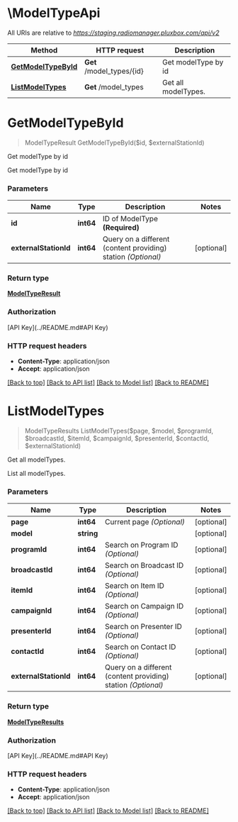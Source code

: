 # \ModelTypeApi

All URIs are relative to *https://staging.radiomanager.pluxbox.com/api/v2*

Method | HTTP request | Description
------------- | ------------- | -------------
[**GetModelTypeById**](ModelTypeApi.md#GetModelTypeById) | **Get** /model_types/{id} | Get modelType by id
[**ListModelTypes**](ModelTypeApi.md#ListModelTypes) | **Get** /model_types | Get all modelTypes.


# **GetModelTypeById**
> ModelTypeResult GetModelTypeById($id, $externalStationId)

Get modelType by id

Get modelType by id


### Parameters

Name | Type | Description  | Notes
------------- | ------------- | ------------- | -------------
 **id** | **int64**| ID of ModelType **(Required)** | 
 **externalStationId** | **int64**| Query on a different (content providing) station *(Optional)* | [optional] 

### Return type

[**ModelTypeResult**](ModelTypeResult.md)

### Authorization

[API Key](../README.md#API Key)

### HTTP request headers

 - **Content-Type**: application/json
 - **Accept**: application/json

[[Back to top]](#) [[Back to API list]](../README.md#documentation-for-api-endpoints) [[Back to Model list]](../README.md#documentation-for-models) [[Back to README]](../README.md)

# **ListModelTypes**
> ModelTypeResults ListModelTypes($page, $model, $programId, $broadcastId, $itemId, $campaignId, $presenterId, $contactId, $externalStationId)

Get all modelTypes.

List all modelTypes.


### Parameters

Name | Type | Description  | Notes
------------- | ------------- | ------------- | -------------
 **page** | **int64**| Current page *(Optional)* | [optional] 
 **model** | **string**|  | [optional] 
 **programId** | **int64**| Search on Program ID *(Optional)* | [optional] 
 **broadcastId** | **int64**| Search on Broadcast ID *(Optional)* | [optional] 
 **itemId** | **int64**| Search on Item ID *(Optional)* | [optional] 
 **campaignId** | **int64**| Search on Campaign ID *(Optional)* | [optional] 
 **presenterId** | **int64**| Search on Presenter ID *(Optional)* | [optional] 
 **contactId** | **int64**| Search on Contact ID *(Optional)* | [optional] 
 **externalStationId** | **int64**| Query on a different (content providing) station *(Optional)* | [optional] 

### Return type

[**ModelTypeResults**](ModelTypeResults.md)

### Authorization

[API Key](../README.md#API Key)

### HTTP request headers

 - **Content-Type**: application/json
 - **Accept**: application/json

[[Back to top]](#) [[Back to API list]](../README.md#documentation-for-api-endpoints) [[Back to Model list]](../README.md#documentation-for-models) [[Back to README]](../README.md)

